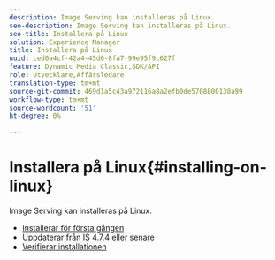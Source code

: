 ```yaml
---
description: Image Serving kan installeras på Linux.
seo-description: Image Serving kan installeras på Linux.
seo-title: Installera på Linux
solution: Experience Manager
title: Installera på Linux
uuid: ced0a4cf-42a4-45d6-8fa7-99e95f9c627f
feature: Dynamic Media Classic,SDK/API
role: Utvecklare,Affärsledare
translation-type: tm+mt
source-git-commit: 469d1a5c43a972116a8a2efb0de5708800130a99
workflow-type: tm+mt
source-wordcount: '51'
ht-degree: 0%

---
```



# Installera på Linux{#installing-on-linux}

Image Serving kan installeras på Linux.

* [Installerar för första gången](t-first-install-lin.md)
* [Uppdaterar från IS 4.7.4 eller senare](t-update-lin.md)
* [Verifierar installationen](t-verify-install-lin.md)
